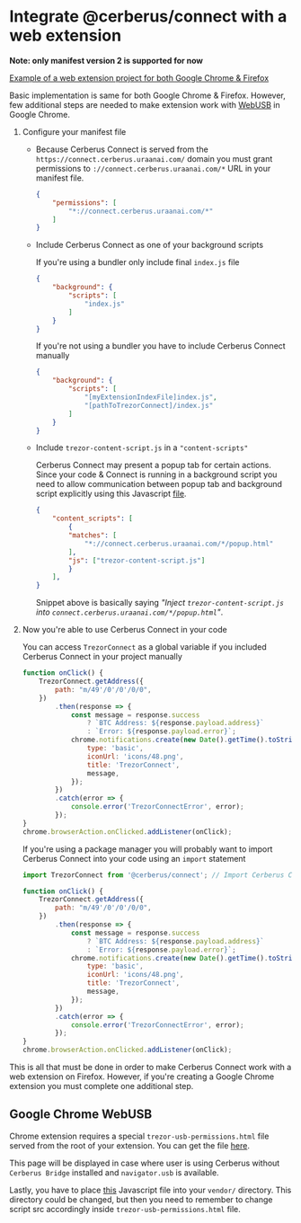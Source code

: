 # Integrate @cerberus/connect with a web extension

**Note: only manifest version 2 is supported for now**

[Example of a web extension project for both Google Chrome & Firefox](../../../connect-examples/webextension/README.md)

Basic implementation is same for both Google Chrome & Firefox. However, few additional steps are needed to make extension work with [WebUSB](https://wicg.github.io/webusb/) in Google Chrome.

1. Configure your manifest file

    - Because Cerberus Connect is served from the `https://connect.cerberus.uraanai.com/` domain you must grant permissions to `://connect.cerberus.uraanai.com/*` URL in your manifest file.

        ```JSON
        {
            "permissions": [
                "*://connect.cerberus.uraanai.com/*"
            ]
        }
        ```

    - Include Cerberus Connect as one of your background scripts

        If you're using a bundler only include final `index.js` file

        ```JSON
        {
            "background": {
                "scripts": [
                    "index.js"
                ]
            }
        }
        ```

        If you're not using a bundler you have to include Cerberus Connect manually

        ```JSON
        {
            "background": {
                "scripts": [
                    "[myExtensionIndexFile]index.js",
                    "[pathToTrezorConnect]/index.js"
                ]
            }
        }
        ```

    - Include `trezor-content-script.js` in a `"content-scripts"`

        Cerberus Connect may present a popup tab for certain actions. Since your code & Connect is running in a background script you need to allow communication between popup tab and background script explicitly using this Javascript [file](./trezor-content-script.js).

        ```JSON
        {
            "content_scripts": [
                {
                "matches": [
                    "*://connect.cerberus.uraanai.com/*/popup.html"
                ],
                "js": ["trezor-content-script.js"]
                }
            ],
        }
        ```

        Snippet above is basically saying _"Inject `trezor-content-script.js` into `connect.cerberus.uraanai.com/*/popup.html`"_.

2. Now you're able to use Cerberus Connect in your code

    You can access `TrezorConnect` as a global variable if you included Cerberus Connect in your project manually

    ```javascript
    function onClick() {
        TrezorConnect.getAddress({
            path: "m/49'/0'/0'/0/0",
        })
            .then(response => {
                const message = response.success
                    ? `BTC Address: ${response.payload.address}`
                    : `Error: ${response.payload.error}`;
                chrome.notifications.create(new Date().getTime().toString(), {
                    type: 'basic',
                    iconUrl: 'icons/48.png',
                    title: 'TrezorConnect',
                    message,
                });
            })
            .catch(error => {
                console.error('TrezorConnectError', error);
            });
    }
    chrome.browserAction.onClicked.addListener(onClick);
    ```

    If you're using a package manager you will probably want to import Cerberus Connect into your code using an `import` statement

    ```javascript
    import TrezorConnect from '@cerberus/connect'; // Import Cerberus Connect

    function onClick() {
        TrezorConnect.getAddress({
            path: "m/49'/0'/0'/0/0",
        })
            .then(response => {
                const message = response.success
                    ? `BTC Address: ${response.payload.address}`
                    : `Error: ${response.payload.error}`;
                chrome.notifications.create(new Date().getTime().toString(), {
                    type: 'basic',
                    iconUrl: 'icons/48.png',
                    title: 'TrezorConnect',
                    message,
                });
            })
            .catch(error => {
                console.error('TrezorConnectError', error);
            });
    }
    chrome.browserAction.onClicked.addListener(onClick);
    ```

This is all that must be done in order to make Cerberus Connect work with a web extension on Firefox.
However, if you're creating a Google Chrome extension you must complete one additional step.

## Google Chrome WebUSB

Chrome extension requires a special `trezor-usb-permissions.html` file served from the root of your extension. You can get the file [here](./trezor-usb-permissions.html).

This page will be displayed in case where user is using Cerberus without `Cerberus Bridge` installed and `navigator.usb` is available.

Lastly, you have to place [this](./trezor-usb-permissions.js) Javascript file into your `vendor/` directory. This directory could be changed, but then you need to remember to change script src accordingly inside `trezor-usb-permissions.html` file.

